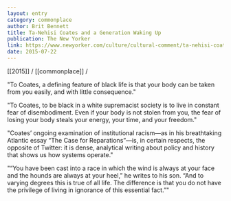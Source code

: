 ```yaml
---
layout: entry
category: commonplace
author: Brit Bennett
title: Ta-Nehisi Coates and a Generation Waking Up
publication: The New Yorker
link: https://www.newyorker.com/culture/cultural-comment/ta-nehisi-coates-and-a-generation-waking-up
date: 2015-07-22
---
```


[[2015]] / [[commonplace]] / 

"To Coates, a defining feature of black life is that your body can be taken from you easily, and with little consequence."
 
"To Coates, to be black in a white supremacist society is to live in constant fear of disembodiment. Even if your body is not stolen from you, the fear of losing your body steals your energy, your time, and your freedom."
 
"Coates’ ongoing examination of institutional racism—as in his breathtaking Atlantic essay “The Case for Reparations”—is, in certain respects, the opposite of Twitter: it is dense, analytical writing about policy and history that shows us how systems operate."

"“You have been cast into a race in which the wind is always at your face and the hounds are always at your heel,” he writes to his son. “And to varying degrees this is true of all life. The difference is that you do not have the privilege of living in ignorance of this essential fact.”" 
